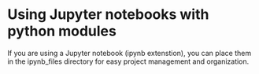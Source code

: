 # Using Jupyter notebooks with python modules
If you are using a Jupyter notebook (ipynb extenstion), you can place them in the ipynb_files directory for easy project management and organization.
